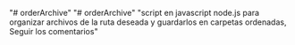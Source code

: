 "# orderArchive" 
"# orderArchive" 
"script en javascript node.js para organizar archivos de la ruta deseada y guardarlos en carpetas ordenadas, Seguir los comentarios" 
